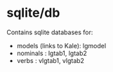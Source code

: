 # sqlite/db

Contains  sqlite databases for:
* models (links to Kale):  lgmodel
* nominals : lgtab1, lgtab2
* verbs : vlgtab1, vlgtab2

